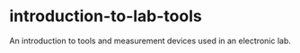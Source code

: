 # introduction-to-lab-tools
An introduction to tools and measurement devices used in an electronic lab. 
